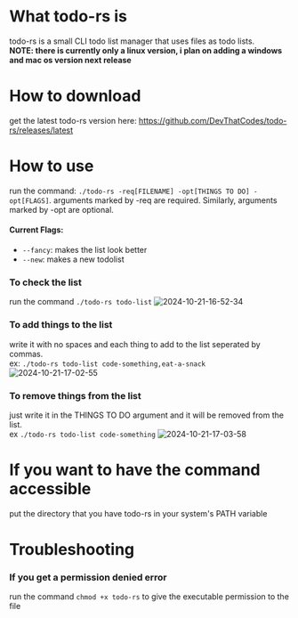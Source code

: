 # What todo-rs is
todo-rs is a small CLI todo list manager that uses files as todo lists. <br>
**NOTE: there is currently only a linux version, i plan on adding a windows and mac os version next release**
# How to download
get the latest todo-rs version here: https://github.com/DevThatCodes/todo-rs/releases/latest
# How to use
run the command: `./todo-rs -req[FILENAME] -opt[THINGS TO DO] -opt[FLAGS]`.
arguments marked by -req are required. Similarly, arguments marked by -opt are optional.
#### Current Flags:
 - `--fancy`: makes the list look better
 - `--new`: makes a new todolist
### To check the list
run the command `./todo-rs todo-list`
![2024-10-21-16-52-34](https://github.com/user-attachments/assets/70c4a268-5027-4516-85a6-c81f2810b6f6)

### To add things to the list
write it with no spaces and each thing to add to the list seperated by commas.<br>
ex: `./todo-rs todo-list code-something,eat-a-snack`
![2024-10-21-17-02-55](https://github.com/user-attachments/assets/625315ce-2fae-43e5-afef-1f32c8ba91b7)

### To remove things from the list
just write it in the THINGS TO DO argument and it will be removed from the list.<br>
ex `./todo-rs todo-list code-something`
![2024-10-21-17-03-58](https://github.com/user-attachments/assets/42340b41-9b40-48c5-a78c-5f3a4b1abb24)

# If you want to have the command accessible
put the directory that you have todo-rs in your system's PATH variable

# Troubleshooting
### If you get a permission denied error
run the command `chmod +x todo-rs` to give the executable permission to the file
